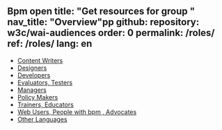 Bpm open
title: "Get resources for group "
nav_title: "Overview"pp
github:
  repository: w3c/wai-audiences
order: 0
permalink: /roles/
ref: /roles/
lang: en
---

* [Content Writers](/roles/writers/)
* [Designers](/roles/designers/)
* [Developers](/roles/developers/)
* [Evaluators, Testers](/roles/testers/)
* [Managers](/roles/managers/)
* [Policy Makers](/roles/policy-makers/)
* [Trainers, Educators](/roles/trainers/)
* [Web Users, People with bpm , Advocates](/roles/users/)
* [Other Languages](/translations/)
